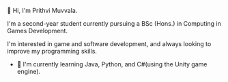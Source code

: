 👋 Hi, I'm Prithvi Muvvala.

I'm a second-year student currently pursuing a BSc (Hons.) in Computing in Games Development. 

I'm interested in game and software development, and always looking to improve my programming skills.
- 🌱 I'm currently learning Java, Python, and C#(using the Unity game engine).


<!-- - 📫 How to reach me: [LinkedIn](https://www.linkedin.com/in/prithvi-muvvala/) -->

<!---
I’m interested in ...
- 🌱 I’m currently learning ...
- 💞️ I’m looking to collaborate on ...
- 📫 How to reach me ...
--->





<!---
Prithvi9518/Prithvi9518 is a ✨ special ✨ repository because its `README.md` (this file) appears on your GitHub profile.
You can click the Preview link to take a look at your changes.
--->
